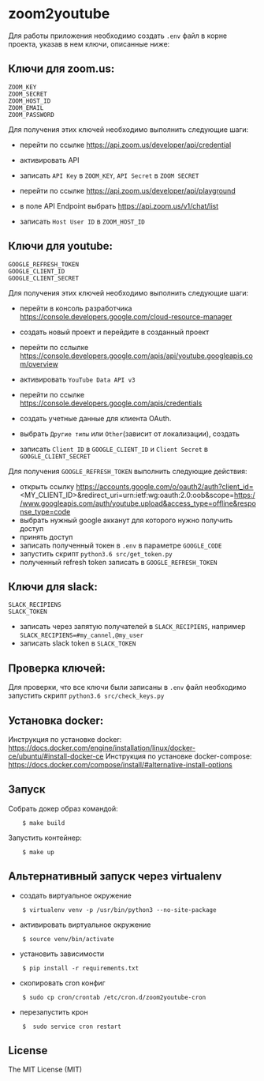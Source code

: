 # zoom2youtube

Для работы приложения необходимо создать `.env` файл в корне проекта, указав в нем ключи, описанные ниже:

Ключи для zoom.us:
------------------

    ZOOM_KEY
    ZOOM_SECRET
    ZOOM_HOST_ID
    ZOOM_EMAIL
    ZOOM_PASSWORD

Для получения этих ключей необходимо выполнить следующие шаги:
- перейти по ссылке https://api.zoom.us/developer/api/credential
- активировать API
- записать `API Key` в `ZOOM_KEY`, `API Secret` в `ZOOM SECRET`

- перейти по ссылке https://api.zoom.us/developer/api/playground
- в поле API Endpoint выбрать https://api.zoom.us/v1/chat/list
- записать `Host User ID` в `ZOOM_HOST_ID`


Ключи для youtube:
------------------

    GOOGLE_REFRESH_TOKEN
    GOOGLE_CLIENT_ID
    GOOGLE_CLIENT_SECRET

Для получения этих ключей необходимо выполнить следующие шаги:
- перейти в консоль разработчика https://console.developers.google.com/cloud-resource-manager
- создать новый проект и перейдите в созданный проект
- перейти по сслылке https://console.developers.google.com/apis/api/youtube.googleapis.com/overview
- активировать `YouTube Data API v3`

- перейти по ссылке https://console.developers.google.com/apis/credentials
- создать учетные данные для клиента OAuth.
- выбрать `Другие типы` или `Other`(зависит от локализации), создать
- записать `Client ID` в `GOOGLE_CLIENT_ID` и `Client Secret` в `GOOGLE_CLIENT_SECRET`

Для получения `GOOGLE_REFRESH_TOKEN` выполнить следующие действия:
- открыть ссылку https://accounts.google.com/o/oauth2/auth?client_id=<MY_CLIENT_ID>&redirect_uri=urn:ietf:wg:oauth:2.0:oob&scope=https://www.googleapis.com/auth/youtube.upload&access_type=offline&response_type=code
- выбрать нужный google акканут для которого нужно получить доступ
- принять доступ
- записать полученный токен в `.env` в параметре `GOOGLE_CODE`
- запустить скрипт `python3.6 src/get_token.py`
- полученный refresh token записать в `GOOGLE_REFRESH_TOKEN`

Ключи для slack:
----------------

    SLACK_RECIPIENS
    SLACK_TOKEN

- записать через запятую получателей в `SLACK_RECIPIENS`, например `SLACK_RECIPIENS=#my_cannel,@my_user`
- записать slack token в `SLACK_TOKEN`


Проверка ключей:
----------------
Для проверки, что все ключи были записаны в `.env` файл необходимо запустить скрипт `python3.6 src/check_keys.py`


Установка docker:
-----------------
Инструкция по установке docker: https://docs.docker.com/engine/installation/linux/docker-ce/ubuntu/#install-docker-ce
Инструкция по установке docker-compose: https://docs.docker.com/compose/install/#alternative-install-options


Запуск
------
Собрать докер образ командой:
```
    $ make build
```
Запустить контейнер:
```
    $ make up
```

Альтернативный запуск через virtualenv
--------------------------------------

- создать виртуальное окружение
```
    $ virtualenv venv -p /usr/bin/python3 --no-site-package
```
- активировать виртуальное окружение
```
    $ source venv/bin/activate
```
- установить зависимости
```
    $ pip install -r requirements.txt
```
- скопировать cron конфиг
```
    $ sudo cp cron/crontab /etc/cron.d/zoom2youtube-cron
```
- перезапустить крон
```
    $  sudo service cron restart
```


License
-------

The MIT License (MIT)
